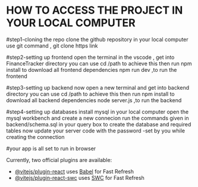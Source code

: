 # HOW TO ACCESS THE PROJECT IN YOUR LOCAL COMPUTER

#step1-cloning the repo
clone the github repository in your local computer use git command ,
git clone https link

#step2-setting up frontend
open the terminal in the vscode , get into FinanceTracker directory you can use 
cd /path to achieve this 
then run npm install to download all frontend dependencies
 npm run dev ,to run the frontend

#step3-setting up backend
now open a new terminal and get into backend directory you can use
cd /path to achieve this 
then run npm install to download all backend dependencies
node server.js ,to run the backend

#step4-setting up databases 
install mysql in your local computer 
open the mysql workbench and create a new connecion 
run the commands given in backend/schema.sql in your query box to create the database and required tables 
now update your server code with the password -set by you while creating the connection

#your app is all set to run in browser




Currently, two official plugins are available:

- [@vitejs/plugin-react](https://github.com/vitejs/vite-plugin-react/blob/main/packages/plugin-react/README.md) uses [Babel](https://babeljs.io/) for Fast Refresh
- [@vitejs/plugin-react-swc](https://github.com/vitejs/vite-plugin-react-swc) uses [SWC](https://swc.rs/) for Fast Refresh
